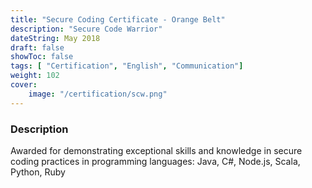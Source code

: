 ```yaml
---
title: "Secure Coding Certificate - Orange Belt"
description: "Secure Code Warrior"
dateString: May 2018
draft: false
showToc: false
tags: [ "Certification", "English", "Communication"]
weight: 102
cover:
    image: "/certification/scw.png"
---
```

### Description
Awarded for demonstrating exceptional skills and knowledge in secure coding practices in programming languages: Java, C#, Node.js, Scala, Python, Ruby